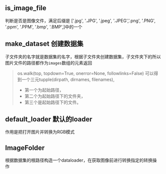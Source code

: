## is_image_file
判断是否是图像文件，满足后缀是 ['.jpg', '.JPG', '.jpeg', '.JPEG','.png', '.PNG', '.ppm', '.PPM', '.bmp', '.BMP',]中的一个


## make_dataset 创建数据集

子文件夹的名字就是数据集的名字，根据子文件夹创建数据集，子文件夹下的所以图片文件的路径都作为`images`数组的元素返回

> os.walk(top, topdown=True, onerror=None, followlinks=False) 
>可以得到一个三元tupple(dirpath, dirnames, filenames), 
> - 第一个为起始路径，
> - 第二个为起始路径下的文件夹，
> - 第三个是起始路径下的文件。

## default_loader 默认的loader
  作用是把打开图片并转换为RGB模式


## ImageFolder

根据数据集的根路径构造一个dataloader，在获取图像前进行转换指定的转换操作